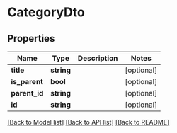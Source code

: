 # CategoryDto

## Properties
Name | Type | Description | Notes
------------ | ------------- | ------------- | -------------
**title** | **string** |  | [optional] 
**is_parent** | **bool** |  | [optional] 
**parent_id** | **string** |  | [optional] 
**id** | **string** |  | [optional] 

[[Back to Model list]](../../README.md#documentation-for-models) [[Back to API list]](../../README.md#documentation-for-api-endpoints) [[Back to README]](../../README.md)

